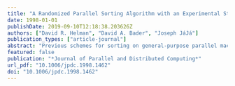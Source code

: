 ```yaml
---
title: "A Randomized Parallel Sorting Algorithm with an Experimental Study"
date: 1998-01-01
publishDate: 2019-09-10T12:18:38.203626Z
authors: ["David R. Helman", "David A. Bader", "Joseph JáJá"]
publication_types: ["article-journal"]
abstract: "Previous schemes for sorting on general-purpose parallel machines have had to choose between poor load balancing and irregular communication or multiple rounds of all-to-all personalized communication. In this paper, we introduce a novel variation on sample sort which uses only two rounds of regular all-to-all personalized communication in a scheme that yields very good load balancing with virtually no overhead. Moreover, unlike previous variations, our algorithm efficiently handles the presence of duplicate values without the overhead of tagging each element with a unique identifier. This algorithm was implemented in Split-C and run on a variety of platforms, including the Thinking Machines CM-5, the IBM SP-2, and the Cray Research T3D. We ran our code using widely different benchmarks to examine the dependence of our algorithm on the input distribution. Our experimental results illustrate the efficiency and scalability of our algorithm across different platforms. In fact, it seems to outperform all similar algorithms known to the authors on these platforms, and its performance is invariant over the set of input distributions unlike previous efficient algorithms. Our results also compare favorably with those reported for the simpler ranking problem posed by the NAS Integer Sorting (IS) Benchmark."
featured: false
publication: "*Journal of Parallel and Distributed Computing*"
url_pdf: "10.1006/jpdc.1998.1462"
doi: "10.1006/jpdc.1998.1462"
---
```


